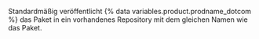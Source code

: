 Standardmäßig veröffentlicht {% data variables.product.prodname_dotcom %} das Paket in ein vorhandenes Repository mit dem gleichen Namen wie das Paket.
